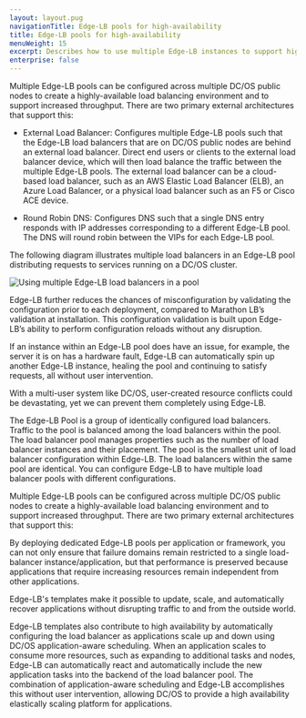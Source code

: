 ```yaml
---
layout: layout.pug
navigationTitle: Edge-LB pools for high-availability
title: Edge-LB pools for high-availability
menuWeight: 15
excerpt: Describes how to use multiple Edge-LB instances to support high-availability for services
enterprise: false
---
```


Multiple Edge-LB pools can be configured across multiple DC/OS public nodes to create a highly-available load balancing environment and to support increased throughput. There are two primary external architectures that support this:

- External Load Balancer: Configures multiple Edge-LB pools such that the Edge-LB load balancers that are on DC/OS public nodes are behind an external load balancer. Direct end users or clients to the external load balancer device, which will then load balance the traffic between the multiple Edge-LB pools. The external load balancer can be a cloud-based load balancer, such as an AWS Elastic Load Balancer (ELB), an Azure Load Balancer, or a physical load balancer such as an F5 or Cisco ACE device.

- Round Robin DNS: Configures DNS such that a single DNS entry responds with IP addresses corresponding to a different Edge-LB pool. The DNS will round robin between the VIPs for each Edge-LB pool.

The following diagram illustrates multiple load balancers in an Edge-LB pool distributing requests to services running on a DC/OS cluster.

<p>
<img src="/services/edge-lb/img/Edge-LB-3.png" alt="Using multiple Edge-LB load balancers in a pool">
</p>

Edge-LB further reduces the chances of misconfiguration by validating the configuration prior to each deployment, compared to Marathon LB’s validation at installation. This configuration validation is built upon Edge-LB’s ability to perform configuration reloads without any disruption.

If an instance within an Edge-LB pool does have an issue, for example, the server it is on has a hardware fault, Edge-LB can automatically spin up another Edge-LB instance, healing the pool and continuing to satisfy requests, all without user intervention.

With a multi-user system like DC/OS, user-created resource conflicts could be devastating, yet we can prevent them completely using Edge-LB.

The Edge-LB Pool is a group of identically configured load balancers. Traffic to the pool is balanced among the load balancers within the pool. The load balancer pool manages properties such as the number of load balancer instances and their placement. The pool is the smallest unit of load balancer configuration within Edge-LB. The load balancers within the same pool are identical. You can configure Edge-LB to have multiple load balancer pools with different configurations.

Multiple Edge-LB pools can be configured across multiple DC/OS public nodes to create a highly-available load balancing environment and to support increased throughput. There are two primary external architectures that support this:

By deploying dedicated Edge-LB pools per application or framework, you can not only ensure that failure domains remain restricted to a single load-balancer instance/application, but that performance is preserved because applications that require increasing resources remain independent from other applications.

<!--External Load Balancer: Configures multiple Edge-LB pools such that the Edge-LB load balancers that are on DC/OS public nodes are behind an external load balancer. Direct end users or clients to the external load balancer device, which will then load balance the traffic between the multiple Edge-LB pools. The external load balancer can be a cloud-based load balancer, such as an AWS Elastic Load Balancer (ELB), an Azure Load Balancer, or a physical load balancer such as an F5 or Cisco ACE device.
Round Robin DNS: Configures DNS such that a single DNS entry responds with IP addresses corresponding to a different Edge-LB pool. The DNS will round robin between the VIPs for each Edge-LB pool. -->

Edge-LB's templates make it possible to update, scale, and automatically recover applications without disrupting traffic to and from the outside world.

Edge-LB templates also contribute to high availability by automatically configuring the load balancer as applications scale up and down using DC/OS application-aware scheduling.  When an application scales to consume more resources, such as expanding to additional tasks and nodes, Edge-LB can automatically react and automatically include the new application tasks into the backend of the load balancer pool. The combination of application-aware scheduling and Edge-LB accomplishes this without user intervention, allowing DC/OS to provide a high availability elastically scaling platform for applications.
